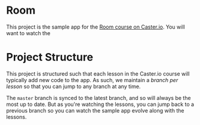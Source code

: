 # Room
This project is the sample app for the [Room course on Caster.io](https://caster.io/courses/storing-data-in-android-with-room). You will want to watch the 

# Project Structure
This project is structured such that each lesson in the Caster.io course will typically add new code to the app.
As such, we maintain a _branch per lesson_ so that you can jump to any branch at any time.

The `master` branch is synced to the latest branch, and so will always be the most up to date. 
But as you're watching the lessons, you can jump back to a previous branch so you can watch the sample app evolve along with the lessons.
